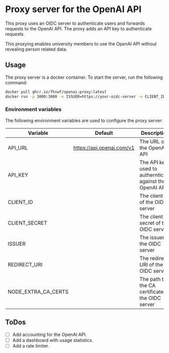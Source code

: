 # Proxy server for the OpenAI API
This proxy uses an OIDC server to authenticate users and forwards requests 
to the OpenAI API. 
The proxy adds an API key to authenticate requests.

This proxying enables university members to use the OpenAI API without revealing person related data. 

## Usage

The proxy server is a docker container. To start the server, run the following command:

```bash
docker pull ghcr.io/fhswf/openai-proxy:latest
docker run -p 3000:3000 -e ISSUER=https://your-oidc-server -e CLIENT_ID=your-client-id -e CLIENT_SECRET=your-client-secret -e OPENAI_API_KEY=your-openai-api-key ghcr.io/fhswf/openai-proxy:latest
```

### Environment variables
The following environment variables are used to configure the proxy server:

| Variable            | Default                    | Description                                              |
|---------------------|----------------------------|----------------------------------------------------------|
| API_URL             | https://api.openai.com/v1  | The URL of the OpenAI API                                |
| API_KEY             |                            | The API key used to authernticate against the OpenAI API |
| CLIENT_ID           |                            | The client id of the OIDC server                         |
| CLIENT_SECRET       |                            | The client secret of the OIDC server                     |   
| ISSUER              |                            | The issuer of the OIDC server                            |
| REDIRECT_URI        |                            | The redirect URI of the OIDC server                      |
| NODE_EXTRA_CA_CERTS |                            | The path to the CA certificate of the OIDC server        |


## ToDos

- [ ] Add accounting for the OpenAI API.
- [ ] Add a dashboard with usage statistics.
- [ ] Add a rate limiter.